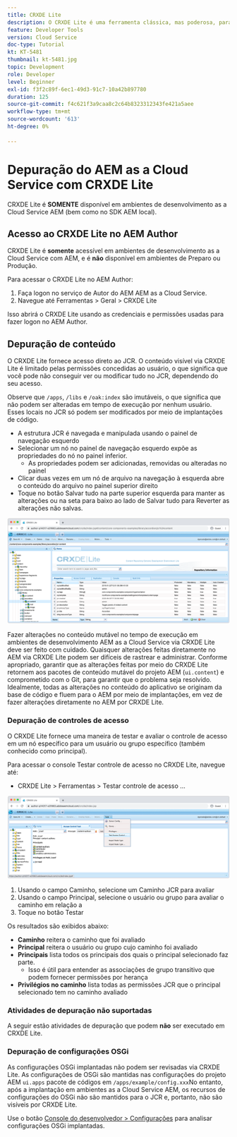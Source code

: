 ```yaml
---
title: CRXDE Lite
description: O CRXDE Lite é uma ferramenta clássica, mas poderosa, para depurar ambientes de desenvolvedor as a Cloud Service com AEM. O CRXDE Lite fornece um conjunto de funcionalidades que auxilia a depuração da inspeção de todos os recursos e propriedades, manipulação das partes mutáveis do JCR e investigação de permissões.
feature: Developer Tools
version: Cloud Service
doc-type: Tutorial
kt: KT-5481
thumbnail: kt-5481.jpg
topic: Development
role: Developer
level: Beginner
exl-id: f3f2c89f-6ec1-49d3-91c7-10a42b897780
duration: 125
source-git-commit: f4c621f3a9caa8c2c64b8323312343fe421a5aee
workflow-type: tm+mt
source-wordcount: '613'
ht-degree: 0%

---
```


# Depuração do AEM as a Cloud Service com CRXDE Lite

CRXDE Lite é __SOMENTE__ disponível em ambientes de desenvolvimento as a Cloud Service AEM (bem como no SDK AEM local).

## Acesso ao CRXDE Lite no AEM Author

CRXDE Lite é __somente__ acessível em ambientes de desenvolvimento as a Cloud Service com AEM, e é __não__ disponível em ambientes de Preparo ou Produção.

Para acessar o CRXDE Lite no AEM Author:

1. Faça logon no serviço de Autor do AEM AEM as a Cloud Service.
1. Navegue até Ferramentas > Geral > CRXDE Lite

Isso abrirá o CRXDE Lite usando as credenciais e permissões usadas para fazer logon no AEM Author.

## Depuração de conteúdo

O CRXDE Lite fornece acesso direto ao JCR. O conteúdo visível via CRXDE Lite é limitado pelas permissões concedidas ao usuário, o que significa que você pode não conseguir ver ou modificar tudo no JCR, dependendo do seu acesso.

Observe que `/apps`, `/libs` e `/oak:index` são imutáveis, o que significa que não podem ser alteradas em tempo de execução por nenhum usuário. Esses locais no JCR só podem ser modificados por meio de implantações de código.

+ A estrutura JCR é navegada e manipulada usando o painel de navegação esquerdo
+ Selecionar um nó no painel de navegação esquerdo expõe as propriedades do nó no painel inferior.
   + As propriedades podem ser adicionadas, removidas ou alteradas no painel
+ Clicar duas vezes em um nó de arquivo na navegação à esquerda abre o conteúdo do arquivo no painel superior direito
+ Toque no botão Salvar tudo na parte superior esquerda para manter as alterações ou na seta para baixo ao lado de Salvar tudo para Reverter as alterações não salvas.

![CRXDE Lite - Depuração de conteúdo](./assets/crxde-lite/debugging-content.png)

Fazer alterações no conteúdo mutável no tempo de execução em ambientes de desenvolvimento AEM as a Cloud Service via CRXDE Lite deve ser feito com cuidado.
Quaisquer alterações feitas diretamente no AEM via CRXDE Lite podem ser difíceis de rastrear e administrar. Conforme apropriado, garantir que as alterações feitas por meio do CRXDE Lite retornem aos pacotes de conteúdo mutável do projeto AEM (`ui.content`) e comprometido com o Git, para garantir que o problema seja resolvido. Idealmente, todas as alterações no conteúdo do aplicativo se originam da base de código e fluem para o AEM por meio de implantações, em vez de fazer alterações diretamente no AEM por CRXDE Lite.

### Depuração de controles de acesso

O CRXDE Lite fornece uma maneira de testar e avaliar o controle de acesso em um nó específico para um usuário ou grupo específico (também conhecido como principal).

Para acessar o console Testar controle de acesso no CRXDE Lite, navegue até:

+ CRXDE Lite > Ferramentas > Testar controle de acesso ...

![CRXDE Lite - Testar o controle de acesso](./assets/crxde-lite/permissions__test-access-control.png)

1. Usando o campo Caminho, selecione um Caminho JCR para avaliar
1. Usando o campo Principal, selecione o usuário ou grupo para avaliar o caminho em relação a
1. Toque no botão Testar

Os resultados são exibidos abaixo:

+ __Caminho__ reitera o caminho que foi avaliado
+ __Principal__ reitera o usuário ou grupo cujo caminho foi avaliado
+ __Principais__ lista todos os principais dos quais o principal selecionado faz parte.
   + Isso é útil para entender as associações de grupo transitivo que podem fornecer permissões por herança
+ __Privilégios no caminho__ lista todas as permissões JCR que o principal selecionado tem no caminho avaliado

### Atividades de depuração não suportadas

A seguir estão atividades de depuração que podem __não__ ser executado em CRXDE Lite.

### Depuração de configurações OSGi

As configurações OSGi implantadas não podem ser revisadas via CRXDE Lite. As configurações de OSGi são mantidas nas configurações do projeto AEM `ui.apps` pacote de códigos em `/apps/example/config.xxx`No entanto, após a implantação em ambientes as a Cloud Service AEM, os recursos de configurações do OSGi não são mantidos para o JCR e, portanto, não são visíveis por CRXDE Lite.

Use o botão [Console do desenvolvedor > Configurações](./developer-console.md#configurations) para analisar configurações OSGi implantadas.
